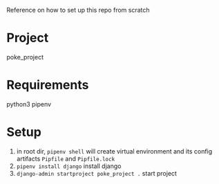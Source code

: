 
Reference on how to set up this repo from scratch


# Project
poke_project

# Requirements

python3
pipenv


# Setup
1. in root dir, ```pipenv shell``` will create virtual environment and its config artifacts ```Pipfile``` and ```Pipfile.lock```
2. ```pipenv install django``` install django
3. ```django-admin startproject poke_project .``` start project